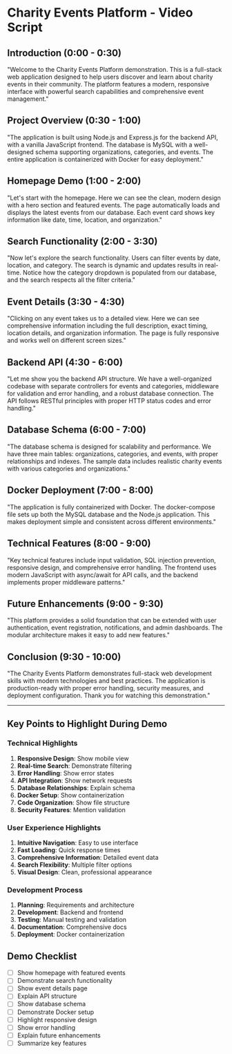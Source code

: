 # Charity Events Platform - Video Script

## Introduction (0:00 - 0:30)
"Welcome to the Charity Events Platform demonstration. This is a full-stack web application designed to help users discover and learn about charity events in their community. The platform features a modern, responsive interface with powerful search capabilities and comprehensive event management."

## Project Overview (0:30 - 1:00)
"The application is built using Node.js and Express.js for the backend API, with a vanilla JavaScript frontend. The database is MySQL with a well-designed schema supporting organizations, categories, and events. The entire application is containerized with Docker for easy deployment."

## Homepage Demo (1:00 - 2:00)
"Let's start with the homepage. Here we can see the clean, modern design with a hero section and featured events. The page automatically loads and displays the latest events from our database. Each event card shows key information like date, time, location, and organization."

## Search Functionality (2:00 - 3:30)
"Now let's explore the search functionality. Users can filter events by date, location, and category. The search is dynamic and updates results in real-time. Notice how the category dropdown is populated from our database, and the search respects all the filter criteria."

## Event Details (3:30 - 4:30)
"Clicking on any event takes us to a detailed view. Here we can see comprehensive information including the full description, exact timing, location details, and organization information. The page is fully responsive and works well on different screen sizes."

## Backend API (4:30 - 6:00)
"Let me show you the backend API structure. We have a well-organized codebase with separate controllers for events and categories, middleware for validation and error handling, and a robust database connection. The API follows RESTful principles with proper HTTP status codes and error handling."

## Database Schema (6:00 - 7:00)
"The database schema is designed for scalability and performance. We have three main tables: organizations, categories, and events, with proper relationships and indexes. The sample data includes realistic charity events with various categories and organizations."

## Docker Deployment (7:00 - 8:00)
"The application is fully containerized with Docker. The docker-compose file sets up both the MySQL database and the Node.js application. This makes deployment simple and consistent across different environments."

## Technical Features (8:00 - 9:00)
"Key technical features include input validation, SQL injection prevention, responsive design, and comprehensive error handling. The frontend uses modern JavaScript with async/await for API calls, and the backend implements proper middleware patterns."

## Future Enhancements (9:00 - 9:30)
"This platform provides a solid foundation that can be extended with user authentication, event registration, notifications, and admin dashboards. The modular architecture makes it easy to add new features."

## Conclusion (9:30 - 10:00)
"The Charity Events Platform demonstrates full-stack web development skills with modern technologies and best practices. The application is production-ready with proper error handling, security measures, and deployment configuration. Thank you for watching this demonstration."

---

## Key Points to Highlight During Demo

### Technical Highlights
1. **Responsive Design**: Show mobile view
2. **Real-time Search**: Demonstrate filtering
3. **Error Handling**: Show error states
4. **API Integration**: Show network requests
5. **Database Relationships**: Explain schema
6. **Docker Setup**: Show containerization
7. **Code Organization**: Show file structure
8. **Security Features**: Mention validation

### User Experience Highlights
1. **Intuitive Navigation**: Easy to use interface
2. **Fast Loading**: Quick response times
3. **Comprehensive Information**: Detailed event data
4. **Search Flexibility**: Multiple filter options
5. **Visual Design**: Clean, professional appearance

### Development Process
1. **Planning**: Requirements and architecture
2. **Development**: Backend and frontend
3. **Testing**: Manual testing and validation
4. **Documentation**: Comprehensive docs
5. **Deployment**: Docker containerization

## Demo Checklist

- [ ] Show homepage with featured events
- [ ] Demonstrate search functionality
- [ ] Show event details page
- [ ] Explain API structure
- [ ] Show database schema
- [ ] Demonstrate Docker setup
- [ ] Highlight responsive design
- [ ] Show error handling
- [ ] Explain future enhancements
- [ ] Summarize key features
